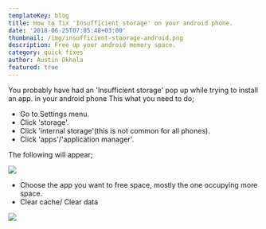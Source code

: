 ```yaml
---
templateKey: blog
title: How to fix 'Insufficient storage' on your android phone.
date: '2018-06-25T07:05:48+03:00'
thumbnail: /img/insufficient-staorage-android.png
description: Free up your android memory space.
category: quick fixes
author: Austin Okhala
featured: true
---
```

You probably have had an 'Insufficient storage' pop up while trying to install an app. in your android phone This what you need to do;

* Go to Settings menu.
* Click 'storage'.
* Click 'internal storage'(this is not common for all phones).
* Click 'apps'/'application manager'.

The following will appear;

![](/img/screenshot_20180625-070130-2-.png)

* Choose the app you want to free space, mostly the one occupying more space.
* Clear cache/ Clear data

![](/img/screenshot_20180625-070156.png)
